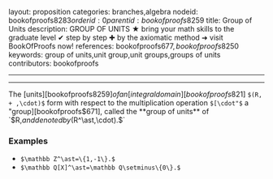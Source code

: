 layout: proposition
categories: branches,algebra
nodeid: bookofproofs$8283
orderid: 0
parentid: bookofproofs$8259
title: Group of Units
description: GROUP OF UNITS ★ bring your math skills to the graduate level ✔ step by step ✚ by the axiomatic method ➜ visit BookOfProofs now!
references: bookofproofs$677,bookofproofs$8250
keywords: group of units,unit group,unit groups,groups of units
contributors: bookofproofs

---


---

The [units][bookofproofs$8259] of an [integral domain][bookofproofs$821] `$(R, + ,\cdot)$` form with respect to the multiplication operation `$[\cdot"$` a "group][bookofproofs$671], called the **group of units** of `$R,$` and denoted by `$(R^\ast,\cdot).$`

### Examples

* `$\mathbb Z^\ast=\{1,-1\}.$`
* `$\mathbb Q[X]^\ast=\mathbb Q\setminus\{0\}.$`
